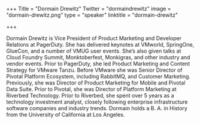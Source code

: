 +++
Title = "Dormain Drewitz"
Twitter = "dormaindrewitz"
image = "dormain-drewitz.png"
type = "speaker"
linktitle = "dormain-drewitz"

+++

Dormain Drewitz is Vice President of Product Marketing and Developer Relations at PagerDuty. She has delivered keynotes at VMworld, SpringOne, GlueCon, and a number of VMUG user events. She’s also given talks at Cloud Foundry Summit, Monktoberfest, Monkigras, and other industry and vendor events. Prior to PagerDuty, she led Product Marketing and Content Strategy for VMware Tanzu. Before VMware she was Senior Director of Pivotal Platform Ecosystem, including RabbitMQ, and Customer Marketing. Previously, she was Director of Product Marketing for Mobile and Pivotal Data Suite. Prior to Pivotal, she was Director of Platform Marketing at Riverbed Technology. Prior to Riverbed, she spent over 5 years as a technology investment analyst, closely following enterprise infrastructure software companies and industry trends. Dormain holds a B. A. in History from the University of California at Los Angeles.
